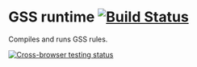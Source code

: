 GSS runtime [![Build Status](https://travis-ci.org/the-gss/gss.png?branch=master)](https://travis-ci.org/the-gss/gss)
===========

Compiles and runs GSS rules.

[![Cross-browser testing status](https://saucelabs.com/browser-matrix/gss-core.svg)](https://saucelabs.com/u/gss-core)
